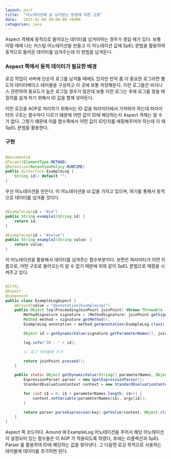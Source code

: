 ```yaml
---
layout: post
title:  "어노테이션에 값 넘겨받는 방법에 대한 고찰"
date:   2021-01-06 20:00:00 +0900
categories: java
---
```


Aspect 객체에 동적으로 들어오는 데이터를 넘겨야하는 경우가 생길 때가 있다. 보통 이럴 때에 나는 커스텀 어노테이션을 만들고 이 어노테이션 값에 SpEL 문법을 활용하여 동적으로 들어온 데이터를 넘겨주는데 이 방법을 남겨둔다.

### Aspect 쪽에서 동적 데이터가 필요한 배경

로깅 작업이 서버에 단순히 로그를 남겨둘 때에도 있지만 만약 좀 더 중요한 로그라면 별도의 데이터베이스 테이블을 구성하고 이 곳에 보통 저장해둔다. 이런 로그들은 비지니스 관련하여 중요도가 높은 로그일 경우가 많은데 보통 이런 로그는 후에 로그를 찾을 때 질의를 쉽게 하기 위해서 ID 값을 함께 넣어둔다.

이런 로깅을 AOP로 처리하기 위해서는 ID 값을 파라미터에서 가져와야 하는데 파라미터의 구조는 함수마다 다르기 떄문에 어떤 값이 ID에 해당하는지 Aspect 객체는 알 수가 없다. 그렇기 떄문에 이를 함수쪽에서 어떤 값이 ID인지를 매핑해주어야 하는데 이 때 SpEL 문법을 활용한다.

### 구현

```java

@Documented
@Target(ElementType.METHOD)
@Retention(RetentionPolicy.RUNTIME)
public @interface ExampleLog {
    String id() default "";
}

```

우선 어노테이션을 만든다. 이 어노테이션을 id 값을 가지고 있으며, 여기를 통해서 동적으로 데이터를 넘겨줄 것이다.

```java

@ExampleLog(id = "#id")
public String example1(String id) {
    return id;
}

@ExampleLog(id = "#value")
public String example2(String value) {
    return value;
}

```

이 어노테이션을 활용해서 데이터를 넘겨주는 함수부분이다. 보면은 파라미터가 어떤 이름으로, 어떤 구조로 들어오는지 알 수 없기 때문에 위와 같이 SpEL 문법으로 매핑을 시켜주고 있다.

```java

@Slf4j
@Aspect
@Component
public class ExampleLogAspect {
    @Around(value = "@annotation(ExampleLog)")
    public Object log(ProceedingJoinPoint joinPoint) throws Throwable {
        MethodSignature signature = (MethodSignature) joinPoint.getSignature();
        Method method = signature.getMethod();
        ExampleLog annotation = method.getAnnotation(ExampleLog.class);

        Object id = getDynamicValue(signature.getParameterNames(), joinPoint.getArgs(), annotation.id());

        log.info("ID : " + id);

        // 로그 테이블에 추가

        return joinPoint.proceed();
    }

    public static Object getDynamicValue(String[] parameterNames, Object[] args, String key) {
        ExpressionParser parser = new SpelExpressionParser();
        StandardEvaluationContext context = new StandardEvaluationContext();

        for (int i$ = 0; i$ < parameterNames.length; i$++) {
            context.setVariable(parameterNames[i$], args[i$]);
        }

        return parser.parseExpression(key).getValue(context, Object.class);
    }
}

```

Aspect 쪽 코드이다. Around 에 ExampleLog 어노테이션을 주어서 해당 어노테이션이 설정되어 있는 함수들은 이 AOP 가 적용되도록 하였다, 후에는 리플렉션과 SpEL Parser 를 활용하여 ID에 해당하는 값을 찾아낸다. 그 다음엔 로깅 목적으로 사용하는 테이블에 데이터를 추가하면 된다.